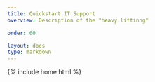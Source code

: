 ```yaml
---
title: Quickstart IT Support
overview: Description of the "heavy liftinng"

order: 60

layout: docs
type: markdown
---
```

{% include home.html %}


